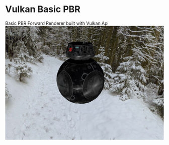 # Vulkan Basic PBR
 Basic PBR Forward Renderer built with Vulkan Api
![alt text](https://github.com/MrVasif/Vulkan-Basic-PBR/blob/main/demo.png)
